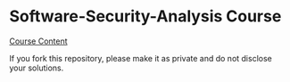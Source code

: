 # Software-Security-Analysis Course
[Course Content](https://github.com/SVF-tools/Software-Security-Analysis/wiki)

If you fork this repository, please make it as private and do not disclose your solutions.
